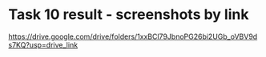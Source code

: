 # Task 10 result - screenshots by link
https://drive.google.com/drive/folders/1xxBCl79JbnoPG26bi2UGb_oVBV9ds7KQ?usp=drive_link
